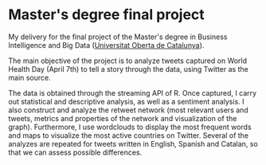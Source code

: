 # Master's degree final project

My delivery for the final project of the Master's degree in Business Intelligence and Big Data ([Universitat Oberta de Catalunya](https://www.uoc.edu/portal/en/index.html)).

The main objective of the project is to analyze tweets captured on World Health Day (April 7th) to tell a story through the data, using Twitter as the main source. 
 
The data is obtained through the streaming API of R. Once captured, I carry out statistical and descriptive analysis, as well as a sentiment analysis. I also construct and analyze the retweet network (most relevant users and tweets, metrics and properties of the network and visualization of the graph). Furthermore, I use wordclouds to display the most frequent words and maps to visualize the most active countries on Twitter. Several of the analyzes are repeated for tweets written in English, Spanish and Catalan, so that we can assess possible differences. 
